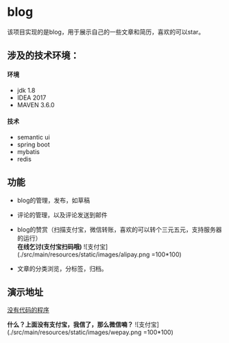 # blog
该项目实现的是blog，用于展示自己的一些文章和简历，喜欢的可以star。
## 涉及的技术环境：
#### 环境
* jdk 1.8
* IDEA 2017
* MAVEN 3.6.0
#### 技术
* semantic ui
* spring boot
* mybatis
* redis
## 功能
* blog的管理，发布，如草稿
* 评论的管理，以及评论发送到邮件
* blog的赞赏（扫描支付宝，微信转账，喜欢的可以转个三元五元，支持服务器的运行）   
**在线乞讨(支付宝扫码哦)**
![支付宝](./src/main/resources/static/images/alipay.png =100*100)

* 文章的分类浏览，分标签，归档。
## 演示地址
[没有代码的程序](https://fuyuanplant.cn)

**什么？上面没有支付宝，我信了，那么微信喃？**
![支付宝](./src/main/resources/static/images/wepay.png =100*100)

